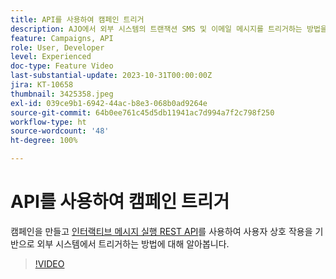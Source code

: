 ```yaml
---
title: API를 사용하여 캠페인 트리거
description: AJO에서 외부 시스템의 트랜잭션 SMS 및 이메일 메시지를 트리거하는 방법을 알아봅니다.
feature: Campaigns, API
role: User, Developer
level: Experienced
doc-type: Feature Video
last-substantial-update: 2023-10-31T00:00:00Z
jira: KT-10658
thumbnail: 3425358.jpeg
exl-id: 039ce9b1-6942-44ac-b8e3-068b0ad9264e
source-git-commit: 64b0ee761c45d5db11941ac7d994a7f2c798f250
workflow-type: ht
source-wordcount: '48'
ht-degree: 100%

---
```


# API를 사용하여 캠페인 트리거

캠페인을 만들고 [인터랙티브 메시지 실행 REST API](https://developer.adobe.com/journey-optimizer-apis/references/messaging/#tag/execution)를 사용하여 사용자 상호 작용을 기반으로 외부 시스템에서 트리거하는 방법에 대해 알아봅니다.

>[!VIDEO](https://video.tv.adobe.com/v/3452732/?learn=on&captions=kor)
